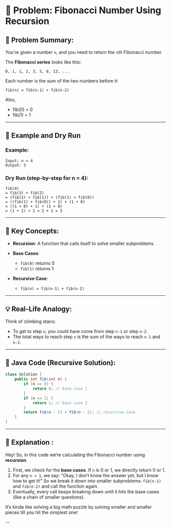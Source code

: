 # 🧠 Problem: Fibonacci Number Using Recursion

## 📌 Problem Summary:

You're given a number `n`, and you need to return the `n`th Fibonacci number.

The **Fibonacci series** looks like this:

```
0, 1, 1, 2, 3, 5, 8, 13, ...
```

Each number is the sum of the two numbers before it:

```
fib(n) = fib(n-1) + fib(n-2)
```

Also,

* fib(0) = 0
* fib(1) = 1

---

## 🧪 Example and Dry Run

### Example:

```
Input: n = 4
Output: 3
```

### Dry Run (step-by-step for n = 4):

```
fib(4)
= fib(3) + fib(2)
= (fib(2) + fib(1)) + (fib(1) + fib(0))
= ((fib(1) + fib(0)) + 1) + (1 + 0)
= ((1 + 0) + 1) + (1 + 0)
= (1 + 1) + 1 = 2 + 1 = 3
```

---

## 🔑 Key Concepts:

* **Recursion**: A function that calls itself to solve smaller subproblems.
* **Base Cases**:

  * `fib(0)` returns 0
  * `fib(1)` returns 1
* **Recursive Case**:

  * `fib(n) = fib(n-1) + fib(n-2)`

---

## 💡 Real-Life Analogy:

Think of climbing stairs:

* To get to step `n`, you could have come from step `n-1` or step `n-2`.
* The total ways to reach step `n` is the sum of the ways to reach `n-1` and `n-2`.

---

## 🦾 Java Code (Recursive Solution):

```java
class Solution {
    public int fib(int n) {
        if (n == 0) {
            return 0; // base case 1
        }
        if (n == 1) {
            return 1; // base case 2
        }
        return fib(n - 1) + fib(n - 2); // recursive case
    }
}
```

---

## 🧠 Explanation :

Hey! So, in this code we’re calculating the Fibonacci number using **recursion**.

1. First, we check for the **base cases**. If `n` is 0 or 1, we directly return 0 or 1.
2. For any `n > 1`, we say: "Okay, I don’t know the answer yet, but I know how to get it!"
   So we break it down into smaller subproblems: `fib(n-1)` and `fib(n-2)` and call the function again.
3. Eventually, every call keeps breaking down until it hits the base cases (like a chain of smaller questions).

It’s kinda like solving a big math puzzle by solving smaller and smaller pieces till you hit the simplest one!

--